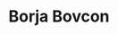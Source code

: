 ---
SICRIS: 15295
draft: false
fixName: borja_bovcon
lab: Laboratorij za umetne vizualne spoznavne sisteme
labPos: Član laboratorija
location: R2.26 - Laboratorij LKM
mailInfo: borja.bovcon@fri.uni-lj.si
officeHours: null
profName: Borja Bovcon
profTitle: Raziskovalec
telephoneInfo: null
title: Borja Bovcon
---